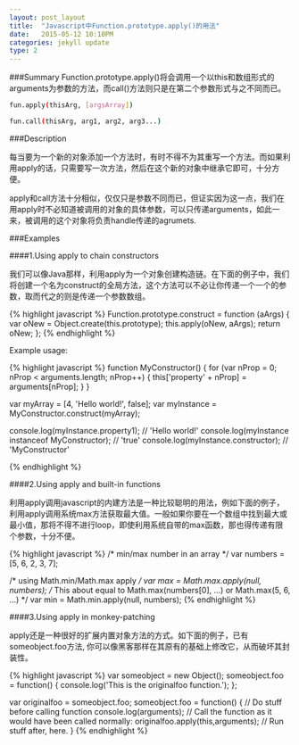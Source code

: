 ```yaml
---
layout: post_layout
title:  "Javascript中Function.prototype.apply()的用法"
date:   2015-05-12 10:10PM
categories: jekyll update
type: 2
---
```

###Summary
Function.prototype.apply()将会调用一个以this和数组形式的arguments为参数的方法，而call()方法则只是在第二个参数形式与之不同而已。

```sh
fun.apply(thisArg, [argsArray])
```

```sh
fun.call(thisArg, arg1, arg2, arg3...)
```

###Description

每当要为一个新的对象添加一个方法时，有时不得不为其重写一个方法。而如果利用apply的话，只需要写一次方法，然后在这个新的对象中继承它即可，十分方便。

apply和call方法十分相似，仅仅只是参数不同而已，但证实因为这一点，我们在用apply时不必知道被调用的对象的具体参数，可以只传递arguments，如此一来，被调用的这个对象将负责handle传递的agrumets.

###Examples

####1.Using apply to chain constructors

我们可以像Java那样，利用apply为一个对象创建构造链。在下面的例子中，我们将创建一个名为construct的全局方法，这个方法可以不必让你传递一个一个的参数，取而代之的则是传递一个参数数组。

{% highlight javascript %}
Function.prototype.construct = function (aArgs) {
  var oNew = Object.create(this.prototype);
  this.apply(oNew, aArgs);
  return oNew;
};
{% endhighlight %}

Example usage:

{% highlight javascript %}
function MyConstructor() {
  for (var nProp = 0; nProp < arguments.length; nProp++) {
    this['property' + nProp] = arguments[nProp];
  }
}

var myArray = [4, 'Hello world!', false];
var myInstance = MyConstructor.construct(myArray);

console.log(myInstance.property1);                // 'Hello world!'
console.log(myInstance instanceof MyConstructor); // 'true'
console.log(myInstance.constructor);              // 'MyConstructor'

{% endhighlight %}

####2.Using apply and built-in functions

利用apply调用javascript的内建方法是一种比较聪明的用法，例如下面的例子，利用apply调用系统max方法获取最大值。一般如果你要在一个数组中找到最大或最小值，那将不得不进行loop，即使利用系统自带的max函数，那也得传递有限个参数，十分不便。

{% highlight javascript %}
/* min/max number in an array */
var numbers = [5, 6, 2, 3, 7];

/* using Math.min/Math.max apply */
var max = Math.max.apply(null, numbers); /* This about equal to Math.max(numbers[0], ...)
                                            or Math.max(5, 6, ...) */
var min = Math.min.apply(null, numbers);
{% endhighlight %}

####3.Using apply in monkey-patching

apply还是一种很好的扩展内置对象方法的方式。如下面的例子，已有someobject.foo方法, 你可以像黑客那样在其原有的基础上修改它，从而破坏其封装性。

{% highlight javascript %}
var someobject = new Object();
someobject.foo = function() {
    console.log('This is the originalfoo function.');
};

var originalfoo = someobject.foo;
someobject.foo = function() {
  // Do stuff before calling function
  console.log(arguments);
  // Call the function as it would have been called normally:
  originalfoo.apply(this,arguments);
  // Run stuff after, here.
}
{% endhighlight %}


